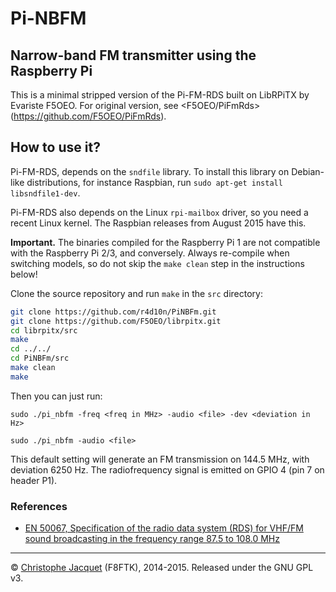 Pi-NBFM
=======

## Narrow-band FM transmitter using the Raspberry Pi

This is a minimal stripped version of the Pi-FM-RDS built on LibRPiTX by Evariste F5OEO. 
For original version, see <F5OEO/PiFmRds> (https://github.com/F5OEO/PiFmRds).


## How to use it?

Pi-FM-RDS, depends on the `sndfile` library. To install this library on Debian-like distributions, for instance Raspbian, run `sudo apt-get install libsndfile1-dev`.

Pi-FM-RDS also depends on the Linux `rpi-mailbox` driver, so you need a recent Linux kernel. The Raspbian releases from August 2015 have this.

**Important.** The binaries compiled for the Raspberry Pi 1 are not compatible with the Raspberry Pi 2/3, and conversely. Always re-compile when switching models, so do not skip the `make clean` step in the instructions below!

Clone the source repository and run `make` in the `src` directory:

```bash
git clone https://github.com/r4d10n/PiNBFm.git
git clone https://github.com/F5OEO/librpitx.git
cd librpitx/src
make
cd ../../
cd PiNBFm/src
make clean
make
```

Then you can just run:

```
sudo ./pi_nbfm -freq <freq in MHz> -audio <file> -dev <deviation in Hz>
```

```
sudo ./pi_nbfm -audio <file>
```

This default setting will generate an FM transmission on 144.5 MHz, with deviation 6250 Hz. The radiofrequency signal is emitted on GPIO 4 (pin 7 on header P1).




### References

* [EN 50067, Specification of the radio data system (RDS) for VHF/FM sound broadcasting in the frequency range 87.5 to 108.0 MHz](http://www.interactive-radio-system.com/docs/EN50067_RDS_Standard.pdf)


--------

© [Christophe Jacquet](http://www.jacquet80.eu/) (F8FTK), 2014-2015. Released under the GNU GPL v3.
